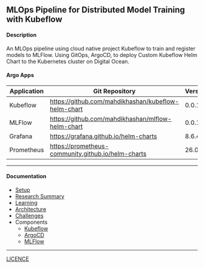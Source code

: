 MLOps Pipeline for Distributed Model Training with Kubeflow
---

#### Description

An MLOps pipeline using cloud native project Kubeflow to train and register models to MLFlow. Using GitOps, ArgoCD, to deploy Custom Kubeflow Helm Chart to the Kubernetes cluster on Digital Ocean.

#### Argo Apps

| Application | Git Repository | Version |
| - | - | - |
| Kubeflow | https://github.com/mahdikhashan/kubeflow-helm-chart | 0.0.1 |
| MLFlow | https://github.com/mahdikhashan/mlflow-helm-chart | 0.0.1 |
| Grafana | https://grafana.github.io/helm-charts | 8.6.4 |
| Prometheus | https://prometheus-community.github.io/helm-charts | 26.0.0 |

---

#### Documentation

- [Setup](./docs/SETUP.md)
- [Research Summary](./docs/RESEARCH_SUMMARY.md)
- [Learning](./docs/LEARNINGS.md)
- [Architecture](./docs/ARCH.md)
- [Challenges](./docs/CHALLENGES.md)
- Components
  - [Kubeflow](./docs/KUEBFLOW.md)
  - [ArgoCD](./docs/ARGO.md)
  - [MLFlow](./apps/registry/mlflow/README.md)

--- 

[LICENCE](./LICENSE)
